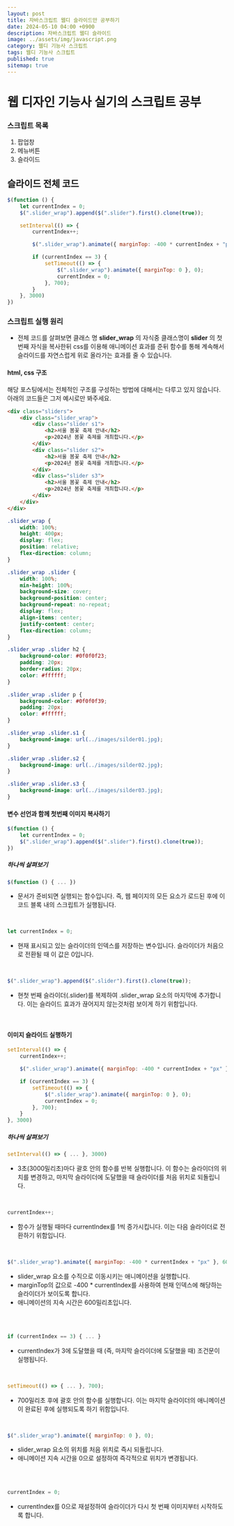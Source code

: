 ```yaml
---
layout: post
title: 자바스크립트 웹디 슬라이드만 공부하기
date: 2024-05-10 04:00 +0900
description: 자바스크립트 웹디 슬라이드
image: ../assets/img/javascript.png
category: 웹디 기능사 스크립트
tags: 웹디 기능사 스크립트
published: true
sitemap: true
---
```


# 웹 디자인 기능사 실기의 스크립트 공부
### 스크립트 목록
1. 팝업창 <br/>
2. 메뉴버튼 <br/>
3. 슬라이드 <br/>

## __슬라이드 전체 코드__<br/>

```javascript
$(function () {
    let currentIndex = 0;
    $(".slider_wrap").append($(".slider").first().clone(true));

    setInterval(() => {
        currentIndex++;

        $(".slider_wrap").animate({ marginTop: -400 * currentIndex + "px" }, 600);

        if (currentIndex == 3) {
            setTimeout(() => {
                $(".slider_wrap").animate({ marginTop: 0 }, 0);
                currentIndex = 0;
            }, 700);
        }
    }, 3000)
})
```

### __스크립트 실행 원리__ <br/>

* 전체 코드를 살펴보면 클래스 명 __slider_wrap__ 의 자식중 클래스명이 __slider__ 의 첫번째 자식을 복사한뒤 css를 이용해 애니메이션 효과를 준뒤 함수를 통해 계속해서 슬라이드를 자연스럽게 위로 올라가는 효과를 줄 수 있습니다.<br/>

#### __html, css 구조__
해당 포스팅에서는 전체적인 구조를 구성하는 방법에 대해서는 다루고 있지 않습니다. 아래의 코드들은 그저 예시로만 봐주세요.<br/>

```html
<div class="sliders">
    <div class="slider_wrap">
        <div class="slider s1">
            <h2>서울 봄꽃 축제 안내</h2>
            <p>2024년 봄꽃 축제를 개최합니다.</p>
        </div>
        <div class="slider s2">
            <h2>서울 봄꽃 축제 안내</h2>
            <p>2024년 봄꽃 축제를 개최합니다.</p>
        </div>
        <div class="slider s3">
            <h2>서울 봄꽃 축제 안내</h2>
            <p>2024년 봄꽃 축제를 개최합니다.</p>
        </div>
    </div>
</div>
```

```css
.slider_wrap {
    width: 100%;
    height: 400px;
    display: flex;
    position: relative;
    flex-direction: column;
}

.slider_wrap .slider {
    width: 100%;
    min-height: 100%;
    background-size: cover;
    background-position: center;
    background-repeat: no-repeat;
    display: flex;
    align-items: center;
    justify-content: center;
    flex-direction: column;
}

.slider_wrap .slider h2 {
    background-color: #0f0f0f23;
    padding: 20px;
    border-radius: 20px;
    color: #ffffff;
}

.slider_wrap .slider p {
    background-color: #0f0f0f39;
    padding: 20px;
    color: #ffffff;
}

.slider_wrap .slider.s1 {
    background-image: url(../images/silder01.jpg);
}

.slider_wrap .slider.s2 {
    background-image: url(../images/silder02.jpg);
}

.slider_wrap .slider.s3 {
    background-image: url(../images/silder03.jpg);
}
```


#### __변수 선언과 함께 첫번째 이미지 복사하기__

```javascript
$(function () {
    let currentIndex = 0;
    $(".slider_wrap").append($(".slider").first().clone(true));
})
```

##### __하나씩 살펴보기__

```javascript
$(function () { ... })
```

* 문서가 준비되면 실행되는 함수입니다. 즉, 웹 페이지의 모든 요소가 로드된 후에 이 코드 블록 내의 스크립트가 실행됩니다. <br/>

 <br/>

```javascript
let currentIndex = 0;
```

* 현재 표시되고 있는 슬라이더의 인덱스를 저장하는 변수입니다. 슬라이더가 처음으로 전환될 때 이 값은 0입니다.<br/>

 <br/>

```javascript
$(".slider_wrap").append($(".slider").first().clone(true));
```

* 현첫 번째 슬라이더(.slider)를 복제하여 .slider_wrap 요소의 마지막에 추가합니다. 이는 슬라이드 효과가 끊어지지 않는것처럼 보이게 하기 위함입니다. <br/>

 <br/>

#### __이미지 슬라이드 실행하기__

```javascript
setInterval(() => {
    currentIndex++;

    $(".slider_wrap").animate({ marginTop: -400 * currentIndex + "px" }, 600);

    if (currentIndex == 3) {
        setTimeout(() => {
            $(".slider_wrap").animate({ marginTop: 0 }, 0);
            currentIndex = 0;
        }, 700);
    }
}, 3000)
```

##### __하나씩 살펴보기__

```javascript
setInterval(() => { ... }, 3000)
```

* 3초(3000밀리초)마다 괄호 안의 함수를 반복 실행합니다. 이 함수는 슬라이더의 위치를 변경하고, 마지막 슬라이더에 도달했을 때 슬라이더를 처음 위치로 되돌립니다. <br/>

 <br/>

```javascript
currentIndex++;
```

* 함수가 실행될 때마다 currentIndex를 1씩 증가시킵니다. 이는 다음 슬라이더로 전환하기 위함입니다.<br/>

 <br/>

```javascript
$(".slider_wrap").animate({ marginTop: -400 * currentIndex + "px" }, 600);
```

* slider_wrap 요소를 수직으로 이동시키는 애니메이션을 실행합니다.<br/>
* marginTop의 값으로 -400 * currentIndex를 사용하여 현재 인덱스에 해당하는 슬라이더가 보이도록 합니다.<br/>
* 애니메이션의 지속 시간은 600밀리초입니다.<br/>

 <br/>

 <br/>

```javascript
if (currentIndex == 3) { ... }
```

* currentIndex가 3에 도달했을 때 (즉, 마지막 슬라이더에 도달했을 때) 조건문이 실행됩니다.<br/>

 <br/>

```javascript
setTimeout(() => { ... }, 700);
```

* 700밀리초 후에 괄호 안의 함수를 실행합니다. 이는 마지막 슬라이더의 애니메이션이 완료된 후에 실행되도록 하기 위함입니다.<br/>

 <br/>

```javascript
$(".slider_wrap").animate({ marginTop: 0 }, 0);
```

* slider_wrap 요소의 위치를 처음 위치로 즉시 되돌립니다.<br/>
* 애니메이션 지속 시간을 0으로 설정하여 즉각적으로 위치가 변경됩니다.<br/>

 <br/>

 <br/>

```javascript
currentIndex = 0;
```

* currentIndex를 0으로 재설정하여 슬라이더가 다시 첫 번째 이미지부터 시작하도록 합니다.<br/>
